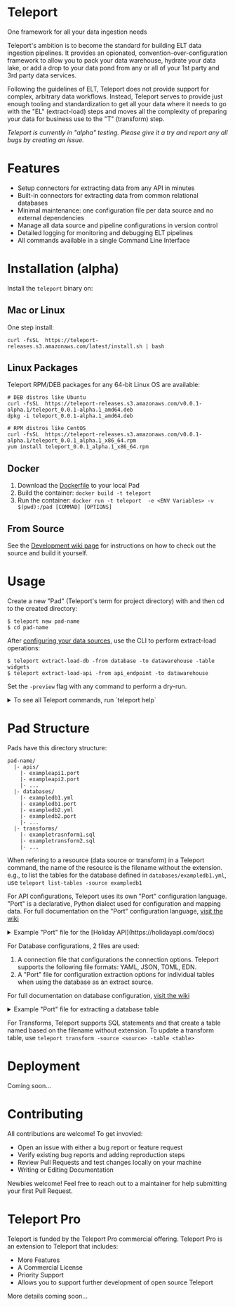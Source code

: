 # Teleport

One framework for all your data ingestion needs

Teleport's ambition is to become the standard for building ELT data ingestion pipelines. It provides an opionated, convention-over-configuration framework to allow you to pack your data warehouse, hydrate your data lake, or add a drop to your data pond from any or all of your 1st party and 3rd party data services.

Following the guidelines of ELT, Teleport does not provide support for complex, arbitrary data workflows. Instead, Teleport serves to provide just enough tooling and standardization to get all your data where it needs to go with the "EL" (extract-load) steps and moves all the complexity of preparing your data for business use to the "T" (transform) step.

*Teleport is currently in "alpha" testing. Please give it a try and report any all bugs by creating an issue.*

# Features

* Setup connectors for extracting data from any API in minutes
* Built-in connectors for extracting data from common relational databases
* Minimal maintenance: one configuration file per data source and no external dependencies
* Manage all data source and pipeline configurations in version control
* Detailed logging for monitoring and debugging ELT pipelines
* All commands available in a single Command Line Interface

# Installation (alpha)

Install the `teleport` binary on:

## Mac or Linux

One step install:

```
curl -fsSL  https://teleport-releases.s3.amazonaws.com/latest/install.sh | bash
```

## Linux Packages

Teleport RPM/DEB packages for any 64-bit Linux OS are available:

```
# DEB distros like Ubuntu
curl -fsSL  https://teleport-releases.s3.amazonaws.com/v0.0.1-alpha.1/teleport_0.0.1-alpha.1_amd64.deb
dpkg -i teleport_0.0.1-alpha.1_amd64.deb

# RPM distros like CentOS
curl -fsSL  https://teleport-releases.s3.amazonaws.com/v0.0.1-alpha.1/teleport_0.0.1_alpha.1_x86_64.rpm
yum install teleport_0.0.1_alpha.1_x86_64.rpm
```

## Docker

1. Download the [Dockerfile]( https://teleport-releases.s3.amazonaws.com/v0.0.1-alpha.1/Dockerfile) to your local Pad
2. Build the container: `docker build -t teleport`
3. Run the container: `docker run -t teleport  -e <ENV Variables> -v $(pwd):/pad [COMMAD] [OPTIONS]`

## From Source

See the [Development wiki page](https://github.com/hundredwatt/teleport/wiki/Development) for instructions on how to check out the source and build it yourself.

# Usage

Create a new "Pad" (Teleport's term for project directory) with and then cd to the created directory:

    $ teleport new pad-name
    $ cd pad-name

After [configuring your data sources](#pad-structure), use the CLI to perform extract-load operations:

    $ teleport extract-load-db -from database -to datawarehouse -table widgets
    $ teleport extract-load-api -from api_endpoint -to datawarehouse

Set the `-preview` flag with any command to perform a dry-run.

<details><summary>To see all Teleport commands, run `teleport help`</summary>

    $ teleport help
    Commands:
      new <path/to/pad>	generate a new pad folder at the given path
      help			show this message
      version		print version information

      extract-db		export data from a database table to CSV. Required options: -from, -table
      extract-api		export data from an API endpoint to CSV. Required options: -from

      extract-load-db		extract data from a table in one database to another database. Required options: -from, -to, -table
      extract-load-api		extract data from an API endpoint to a database. Required options: -from, -to

      transform		(re-)generate a materialized table form a sql statement. Required options: -source, -table

      about-db		show connection information for a database. Required options: -source
      db-terminal		start a terminal for interacting with a database. Required options: -source
      list-tables		list the tables in a database. Required options: -source
      drop-table		drop a table. Required options: -source, -table
      describe-table	print the schema for a table. Required options: -source, -table

    Options:
      -source, -s [source]	data source name
      -from [source]	data source to extract data from
      -to [source]		data source to load data into
      -table, -t [table]	name of table in the database data source
      -preview, -p		preview command as a dry-run without making any changes
      -debug, -d		enable debug log output
</details>

# Pad Structure

Pads have this directory structure:

    pad-name/
      |- apis/
        |- exampleapi1.port
        |- exampleapi2.port
        |- ...
      |- databases/
        |- exampledb1.yml
        |- exampledb1.port
        |- exampledb2.yml
        |- exampledb2.port
        |- ...
      |- transforms/
        |- exampletrasnform1.sql
        |- exampletransform2.sql
        |- ...

When refering to a resource (data source or transform) in a Teleport command, the name of the resource is the filename without the extension. e.g., to list the tables for the database defined in `databases/exampledb1.yml`, use `teleport list-tables -source exampledb1`

For API configurations, Teleport uses its own "Port" configuration language. "Port" is a declarative, Python dialect
used for configuration and mapping data. For full documentation on the "Port" configuration language, [visit the wiki](https://github.com/hundredwatt/teleport/wiki/API-Configuration)

<details><summary>Example "Port" file for the [Holiday API](https://holidayapi.com/docs)</summary>

```python
Get("https://holidayapi.com/v1/holidays?key=$HOLIDAY_API_KEY&country=US&year=2019")
ResponseType("json")
LoadStrategy(Full)

TableDefinition({
  "uuid": "VARCHAR(255)",
  "name": "VARCHAR(255)",
  "date": "DATE",
  "observed": "DATE",
  "public": "BOOLEAN",
})

def Paginate(previous_response):
  return None

def Transform(response):
  holidays = []
  for holiday in response['holidays']:
    holidays.append({
      "uuid": holiday['uuid'],
      "name": holiday['name'],
      "date": holiday['date'],
      "observed": holiday['observed'],
      "public": holiday['public'],
    })
  return holidays
```
</details>


For Database configurations, 2 files are used:

1. A connection file that configurations the connection options. Teleport supports the following file formats: YAML, JSON, TOML, EDN.
2. A "Port" file for configuration extraction options for individual tables when using the database as an extract source.


For full documentation on database configuration, [visit the wiki](https://github.com/hundredwatt/teleport/wiki/Database-Configuration)

<details><summary>Example "Port" file for extracting a database table</summary>

```python
def createdDate(row):
  return row['created_at'].strftime("%F")

def toPercent(value):
  return value * 100

Table("widgets") \
  .LoadStrategy(Full) \
  .ComputeColumn("created_date", createdDate, "DATE")

Table("users") \
  .LoadStrategy(ModifiedOnly, primary_key='id', modified_at_column='updated_at', go_back_hours=36) \
  .TransformColumn("ranking", toPercent)

Table("*") \ # Configures all other tables
  .LoadStrategy(Incremental, primary_key='id')
```
</details>

For Transforms, Teleport supports SQL statements and that create a table named based on the filename without extension. To update a transform table, use `teleport transform -source <source> -table <table>`

# Deployment

Coming soon...

# Contributing

All contributions are welcome! To get invovled:

* Open an issue with either a bug report or feature request
* Verify existing bug reports and adding reproduction steps
* Review Pull Requests and test changes locally on your machine
* Writing or Editing Documentation

Newbies welcome! Feel free to reach out to a maintainer for help submitting your first Pull Request.

# Teleport Pro

Teleport is funded by the Teleport Pro commercial offering. Teleport Pro is an extension to Teleport that includes:

* More Features
* A Commercial License
* Priority Support
* Allows you to support further development of open source Teleport

More details coming soon...
